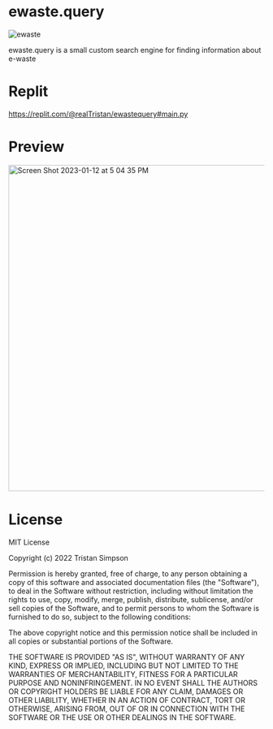# ewaste.query
![ewaste](https://user-images.githubusercontent.com/75189508/212191366-b2c5e17d-b229-488e-8047-698dfb5b3521.png)

ewaste.query is a small custom search engine for finding information about e-waste

# Replit
https://replit.com/@realTristan/ewastequery#main.py

# Preview
<img width="642" alt="Screen Shot 2023-01-12 at 5 04 35 PM" src="https://user-images.githubusercontent.com/75189508/212191114-91835021-2e13-4f7a-81d7-342bd23c7658.png">

# License
MIT License

Copyright (c) 2022 Tristan Simpson

Permission is hereby granted, free of charge, to any person obtaining a copy
of this software and associated documentation files (the "Software"), to deal
in the Software without restriction, including without limitation the rights
to use, copy, modify, merge, publish, distribute, sublicense, and/or sell
copies of the Software, and to permit persons to whom the Software is
furnished to do so, subject to the following conditions:

The above copyright notice and this permission notice shall be included in all
copies or substantial portions of the Software.

THE SOFTWARE IS PROVIDED "AS IS", WITHOUT WARRANTY OF ANY KIND, EXPRESS OR
IMPLIED, INCLUDING BUT NOT LIMITED TO THE WARRANTIES OF MERCHANTABILITY,
FITNESS FOR A PARTICULAR PURPOSE AND NONINFRINGEMENT. IN NO EVENT SHALL THE
AUTHORS OR COPYRIGHT HOLDERS BE LIABLE FOR ANY CLAIM, DAMAGES OR OTHER
LIABILITY, WHETHER IN AN ACTION OF CONTRACT, TORT OR OTHERWISE, ARISING FROM,
OUT OF OR IN CONNECTION WITH THE SOFTWARE OR THE USE OR OTHER DEALINGS IN THE
SOFTWARE.
